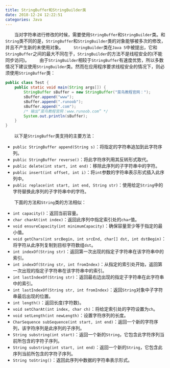 ```yaml
---
title: StringBuffer和StringBuilder类
date: 2018-12-24 12:22:51
categories: Java
---
```

&emsp;&emsp;当对字符串进行修改的时候，需要使用`StringBuffer`和`StringBuilder`类。和`String`类不同的是，`StringBuffer`和`StringBuilder`类的对象能够被多次的修改，并且不产生新的未使用对象。
&emsp;&emsp;`StringBuilder`类在`Java 5`中被提出，它和`StringBuffer`之间的最大不同在于，`StringBuilder`的方法不是线程安全的(不能同步访问)。
&emsp;&emsp;由于`StringBuilder`相较于`StringBuffer`有速度优势，所以多数情况下建议使用`StringBuilder`类。然而在应用程序要求线程安全的情况下，则必须使用`StringBuffer`类：

``` java
public class Test {
    public static void main(String args[]) {
        StringBuffer sBuffer = new StringBuffer("菜鸟教程官网：");
        sBuffer.append("www");
        sBuffer.append(".runoob");
        sBuffer.append(".com");
        /* 输出“菜鸟教程官网：www.runoob.com” */
        System.out.println(sBuffer);
    }
}
```

&emsp;&emsp;以下是`StringBuffer`类支持的主要方法：

- `public StringBuffer append(String s)`：将指定的字符串追加到此字符序列。
- `public StringBuffer reverse()`：将此字符序列用其反转形式取代。
- `public delete(int start, int end)`：移除此序列的子字符串中的字符。
- `public insert(int offset, int i)`：将`int`参数的字符串表示形式插入此序列中。
- `public replace(int start, int end, String str)`：使用给定`String`中的字符替换此序列的子字符串中的字符。

&emsp;&emsp;下面的方法和`String`类的方法相似：

- `int capacity()`：返回当前容量。
- `char charAt(int index)`：返回此序列中指定索引处的`char`值。
- `void ensureCapacity(int minimumCapacity)`：确保容量至少等于指定的最小值。
- `void getChars(int srcBegin, int srcEnd, char[] dst, int dstBegin)`：将字符从此序列复制到目标字符数组`dst`。
- `int indexOf(String str)`：返回第一次出现的指定子字符串在该字符串中的索引。
- `int indexOf(String str, int fromIndex)`：从指定的索引处开始，返回第一次出现的指定子字符串在该字符串中的索引。
- `int lastIndexOf(String str)`：返回最右边出现的指定子字符串在此字符串中的索引。
- `int lastIndexOf(String str, int fromIndex)`：返回`String`对象中子字符串最后出现的位置。
- `int length()`：返回长度(字符数)。
- `void setCharAt(int index, char ch)`：将给定索引处的字符设置为`ch`。
- `void setLength(int newLength)`：设置字符序列的长度。
- `CharSequence subSequence(int start, int end)`：返回一个新的字符序列，该字符序列是此序列的子序列。
- `String substring(int start)`：返回一个新的`String`，它包含此字符序列当前所包含的字符子序列。
- `String substring(int start, int end)`：返回一个新的`String`，它包含此序列当前所包含的字符子序列。
- `String toString()`：返回此序列中数据的字符串表示形式。